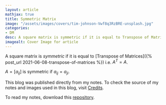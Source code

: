 ```yaml
---
layout: article
mathjax: true
title: Symmetric Matrix
image: "/assets/images/covers/tim-johnson-Vwf8q3RzBRE-unsplash.jpg"
categories:
- DM
desc: A square matrix is symmetric if it is equal to Transpose of Matrices i.e. $A^T = A$. 
imagealt: Cover Image for article
---
```


A square matrix is *symmetric* if it is equal to [Transpose of Matrices]({% post_url 2021-06-08-transpose-of-matrices %}) i.e. $A^T = A$.
































































































































































































































































































































































































$A = [a_{ij}]$ is symmetric if $a_{ij} = a_{ji}$.

































































































































































































































































































































































































This blog was published directly from my notes.
To check the source of my notes and images used in this blog, visit <a href="/credits.html" target="_blank">Credits</a>.

To read my notes, download this <a href="https://github.com/bovem/CS" target="blank">repository</a>.